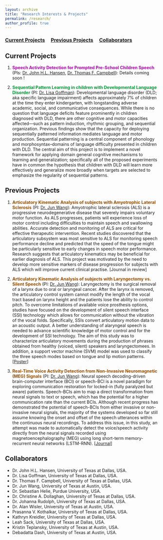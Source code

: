 ```yaml
---
layout: archive
title: "Research Interests & Projects"
permalink: /research/
author_profile: true
---
```


### [Current Projects](#current-projects) &nbsp;&nbsp;&nbsp; [Previous Projects](#previous-projects)  &nbsp;&nbsp;&nbsp; [Collaborators](#collaborators) 

Current Projects
------

1. **<font color='#b300b3'>Speech Activity Detection for Prompted Pre-School Children Speech</font>** (PIs: [Dr. John H.L. Hansen](https://personal.utdallas.edu/~john.hansen/), [Dr. Thomas F. Campbell](https://utdallas.edu/chairs/profiles/dr-thomas-campbell/)): Details coming soon !


2. **<font color='#009933'>Sequential Pattern Learning in children with Developmental Language Disorder</font>** (PI: [Dr. Lisa Goffman](https://utdallas.edu/chairs/profiles/dr-lisa-goffman/)): Developmental language disorder (DLD; aka specific language impairment) affects approximately 7% of children at the time they enter kindergarten, with longstanding adverse academic, social, and communicative consequences. While there is no question that language deficits feature prominently in children diagnosed with DLD, there are other cognitive and motor capacities affected—such as pattern induction, rhythmic grouping, and sequential organization. Previous findings show that the capacity for deploying sequentially patterned information mediates language and motor production. Sequential patterning is a central component of phonology and morphosyntax–domains of language difficulty presented in children with DLD.  The central aim of this project is to implement a novel framework for applying domain general cognitive mechanisms to learning and generalization; specifically all of the proposed experiments have in common the hypothesis that children with DLD will learn more effectively and generalize more broadly when targets are selected to emphasize the regularity of sequential patterns.

Previous Projects
------

1. **<font color='#994d00'>Articulatory Kinematic Analysis of subjects with Amyotrophic Lateral Sclerosis</font>** (PI: [Dr. Jun Wang](https://csd.utexas.edu/faculty/jun-wang)): Amyotrophic lateral sclerosis (ALS) is a progressive neurodegenerative disease that severely impairs voluntary motor function. As ALS progresses, patients will experience loss of motor control including difficulties to maintain speech and swallowing abilities. Accurate detection and monitoring of ALS are critical for effective therapeutic intervention. Recent studies discovered that the articulatory subsystem was most sensitive to ALS for monitoring speech performance decline and predicted that the speed of the tongue might be particularly sensitive to early changes in speech motor performance. Research suggests that articulatory kinematics may be beneficial for earlier diagnosis of ALS. This project was motivated by the need to develop more sensitive markers of disease progression for subjects with ALS which will improve current clinical practise. \[Journal in review\]

1. **<font color='#994d00'>Articulatory Kinematic Analysis of subjects with Laryngectomy vs. Silent Speech</font>** (PI: [Dr. Jun Wang](https://csd.utexas.edu/faculty/jun-wang)): Laryngectomy is the surgical removal of a larynx due to oral or laryngeal cancer. After the larynx is removed, the articulatory control system cannot modify the length of the vocal tract based on larynx height and the patients lose the ability to control pitch. To overcome limitations of available voice prosthesis options, studies have focused on the development of silent speech interface (SSI) technology which allows for communication without the vibration of the vocal folds. Specifically, SSIs convert articulatory motion data to an acoustic output. A better understanding of alaryngeal speech is needed to advance scientific knowledge of motor control and for the development of SSI technology. The aim of this study was to characterize articulatory movements during the production of phrases obtained from healthy (voiced, silent) speakers and laryngectomees. In addition, a support vector machine (SVM) model was used to classify the three speech modes based on tongue and lip motion patterns.  \[[Poster](https://satwikdutta.github.io/files/2020_MotorSpeech.pdf)\]

1. **<font color='#994d00'>Real-Time Voice Activity Detection from Non-Invasive Neuromagnetic (MEG) Signals</font>** (PI: [Dr. Jun Wang](https://csd.utexas.edu/faculty/jun-wang)): Neural speech decoding-driven brain-computer interface (BCI) or speech-BCI is a novel paradigm for exploring communication restoration for locked-in (fully paralyzed but aware) patients. Speech-BCIs aim to map a direct transformation from neural signals to text or speech, which has the potential for a higher communication rate than the current BCIs. Although recent progress has demonstrated the potential of speech-BCIs from either invasive or non-invasive neural signals, the majority of the systems developed so far still assume knowing the onset and offset of the speech utterances within the continuous neural recordings. To address this issue, in this study, an attempt was made to automatically detect the voice/speech activity directly from the neural signals recorded using magnetoencephalography (MEG) using long short-term memory-recurrent neural networks (LSTM-RNN). \[[Journal](https://doi.org/10.3390/s20082248)\]


Collaborators
------

* Dr. John H.L. Hansen, University of Texas at Dallas, USA.
* Dr. Lisa Goffman, University of Texas at Dallas, USA.
* Dr. Thomas F. Campbell, University of Texas at Dallas, USA.
* Dr. Jun Wang, University of Texas at Austin, USA.
* Dr. Sebastian Helie, Purdue University, USA. 
* Dr. Christine A. Dollaghan, University of Texas at Dallas, USA. 
* Dr. Johanna Rudolph, University of Texas at Dallas, USA. 
* Dr. Alan Wisler, University of Texas at Austin, USA.
* Prasanna V. Kothalkar, University of Texas at Dallas, USA.
* Kathryn Kreidler, University of Texas at Dallas, USA.
* Leah Sack, University of Texas at Dallas, USA.
* Kristin Teplansky, University of Texas at Austin, USA.
* Debadatta Dash, University of Texas at Austin, USA.

